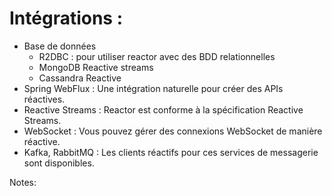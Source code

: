 <!-- .slide: -->

# Intégrations :

* Base de données
  * R2DBC : pour utiliser reactor avec des BDD relationnelles
  * MongoDB Reactive streams
  * Cassandra Reactive
* Spring WebFlux : Une intégration naturelle pour créer des APIs réactives.
* Reactive Streams : Reactor est conforme à la spécification Reactive Streams.
* WebSocket : Vous pouvez gérer des connexions WebSocket de manière réactive.
* Kafka, RabbitMQ : Les clients réactifs pour ces services de messagerie sont disponibles.

Notes:
